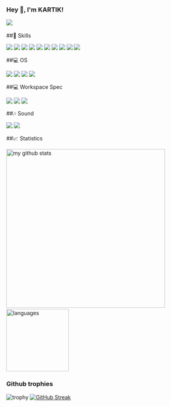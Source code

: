 ### Hey 👋, I'm KARTIK!

<img src="https://komarev.com/ghpvc/?username=kg-0805&color=blueviolet" align="left">
<br>
<br>
##🚀 Skills
<p>
<img src="https://img.shields.io/badge/C%2B%2B-00599C?style=for-the-badge&logo=c%2B%2B&logoColor=white" /> <img src="https://img.shields.io/badge/C-00599C?style=for-the-badge&logo=c&logoColor=white" /> <img src="https://img.shields.io/badge/Python-3776AB?style=for-the-badge&logo=python&logoColor=white" /> <img src="https://img.shields.io/badge/HTML5-E34F26?style=for-the-badge&logo=html5&logoColor=white"/> <img src="https://img.shields.io/badge/CSS3-1572B6?style=for-the-badge&logo=css3&logoColor=white"/> <img src="https://img.shields.io/badge/Java-ED8B00?style=for-the-badge&logo=java&logoColor=white"/> <img src="https://img.shields.io/badge/MySQL-00000F?style=for-the-badge&logo=mysql&logoColor=white"/> <img src="https://img.shields.io/badge/Git-F05032?style=for-the-badge&logo=git&logoColor=white"/> <img src="https://img.shields.io/badge/Microsoft_Office-D83B01?style=for-the-badge&logo=microsoft-office&logoColor=white"/> <img src="https://img.shields.io/badge/Adobe%20XD-FF61F6?style=for-the-badge&logo=Adobe%20XD&logoColor=white" />
</p>
##💻 OS 
<p><img src="https://img.shields.io/badge/Android-3DDC84?logo=android&logoColor=white&style=for-the-badge" /> <img src="https://img.shields.io/badge/windows-0078D6?logo=windows&logoColor=white&style=for-the-badge" /> <img src="https://img.shields.io/badge/Linux-FCC624?style=for-the-badge&logo=linux&logoColor=black"/> <img src="https://img.shields.io/badge/Ubuntu-E95420?style=for-the-badge&logo=ubuntu&logoColor=white" /></p>
##💻 Workspace Spec
<p><img src="https://img.shields.io/badge/windows-dell%20Inspiron%203501-%230078D6.svg?&style=for-the-badge&logo=windows&logoColor=white" /> <img src="https://img.shields.io/badge/intel-core%20i5%2011th-%230071C5.svg?&style=for-the-badge&logo=intel&logoColor=white" /> <img src="https://img.shields.io/badge/nvidia-MX330-%2376B900.svg?&style=for-the-badge&logo=nvidia&logoColor=white" /></p>

##🎶 Sound
<p><img src="https://img.shields.io/badge/spotify-%231ED760.svg?&style=for-the-badge&logo=spotify&logoColor=white" />  <img src="https://img.shields.io/badge/youtube%20music-FF0000?logo=youtube-music&logoColor=white&style=for-the-badge" /></p>

##📈 Statistics
<p align="left">
<img src="https://github-readme-stats.vercel.app/api?username=kg-0805&show_icons=true&theme=buefy" alt="my github stats" width="420"/>&nbsp;<img src="https://github-readme-stats.vercel.app/api/top-langs/?username=kg-0805&layout=compact&theme=buefy" alt="languages" height="165">
</p>

### Github trophies
![trophy](https://github-profile-trophy.vercel.app/?username=kg-0805&theme=dark)
[![GitHub Streak](https://github-readme-streak-stats.herokuapp.com?user=kg-0805&theme=calm)](https://git.io/streak-stats)
<br />


